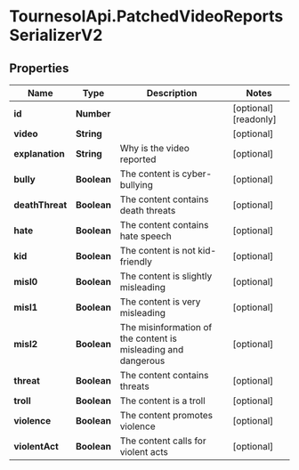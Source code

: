 # TournesolApi.PatchedVideoReportsSerializerV2

## Properties

Name | Type | Description | Notes
------------ | ------------- | ------------- | -------------
**id** | **Number** |  | [optional] [readonly] 
**video** | **String** |  | [optional] 
**explanation** | **String** | Why is the video reported | [optional] 
**bully** | **Boolean** | The content is cyber-bullying | [optional] 
**deathThreat** | **Boolean** | The content contains death threats | [optional] 
**hate** | **Boolean** | The content contains hate speech | [optional] 
**kid** | **Boolean** | The content is not kid-friendly | [optional] 
**misl0** | **Boolean** | The content is slightly misleading | [optional] 
**misl1** | **Boolean** | The content is very misleading | [optional] 
**misl2** | **Boolean** | The misinformation of the content is misleading and dangerous | [optional] 
**threat** | **Boolean** | The content contains threats | [optional] 
**troll** | **Boolean** | The content is a troll | [optional] 
**violence** | **Boolean** | The content promotes violence | [optional] 
**violentAct** | **Boolean** | The content calls for violent acts | [optional] 



